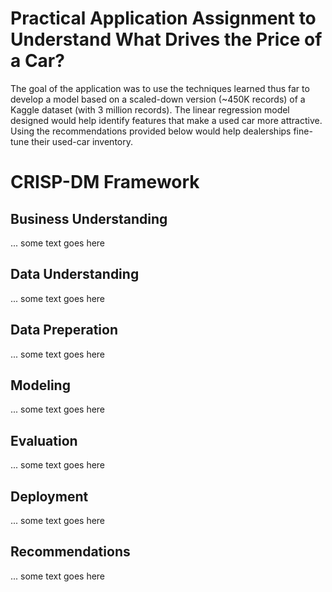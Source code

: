 # Practical Application Assignment to Understand What Drives the Price of a Car?
The goal of the application was to use the techniques learned thus far to develop a model based on a scaled-down version (~450K records) of a Kaggle dataset (with 3 million records). The linear regression model designed would help identify features that make a used car more attractive. Using the recommendations provided below would help dealerships fine-tune their used-car inventory.

# CRISP-DM Framework

## Business Understanding
... some text goes here

## Data Understanding
... some text goes here

## Data Preperation
... some text goes here

## Modeling
... some text goes here

## Evaluation
... some text goes here

## Deployment
... some text goes here

## Recommendations
... some text goes here
